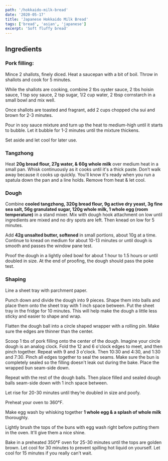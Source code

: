 ```yaml
---
path: '/hokkaido-milk-bread'
date: '2020-05-17'
title: 'Japanese Hokkaido Milk Bread'
tags: ['bread', 'asian', 'japanese']
excerpt: 'Soft fluffy bread'
---
```


## Ingredients

### Pork filling:

Mince 2 shallots, finely diced. Heat a saucepan with a bit of boil. Throw in shallots and cook for 5 minutes.

While the shallots are cooking, combine 2 tbs oyster sauce, 2 tbs hoisin sauce, 1 tsp soy sauce, 2 tsp sugar, 1/2 cup water, 2 tbsp cornstarch in a small bowl and mix well.

Once shallots are toasted and fragrant, add 2 cups chopped cha sui and brown for 2-3 minutes.

Pour in soy sauce mixture and turn up the heat to medium-high until it starts to bubble. Let it bubble for 1-2 minutes until the mixture thickens.

Set aside and let cool for later use.

### Tangzhong

Heat **20g bread flour, 27g water, & 60g whole milk** over medium heat in a small pan. Whisk continuously as it cooks until it's a thick paste. Don’t walk away because it cooks up quickly. You'll know it's ready when you run a spatula down the pan and a line holds. Remove from heat & let cool.

### Dough

Combine **cooled tangzhong, 320g bread flour, 9g active dry yeast, 3g fine sea salt, 56g granulated sugar, 120g whole milk, 1 whole egg (room temperature)** in a stand mixer. Mix with dough hook attachment on low until ingredients are mixed and no dry spots are left. Then knead on low for 5 minutes.

Add **42g unsalted butter, softened** in small portions, about 10g at a time. Continue to knead on medium for about 10-13 minutes or until dough is smooth and passes the window pane test.

Proof the dough in a lightly oiled bowl for about 1 hour to 1.5 hours or until doubled in size. At the end of proofing, the dough should pass the poke test.

### Shaping

Line a sheet tray with parchment paper.

Punch down and divide the dough into 9 pieces. Shape them into balls and place them onto the sheet tray with 1 inch space between. Put the sheet tray in the fridge for 10 minutes. This will help make the dough a little less sticky and easier to shape and wrap.

Flatten the dough ball into a circle shaped wrapper with a rolling pin. Make sure the edges are thinner than the center.

Scoop 1 tbs of pork filling onto the center of the dough. Imagine your circle dough is an analog clock. Fold the 12 and 6 o'clock edges to meet, and then pinch together. Repeat with 9 and 3 o'clock. Then 10:30 and 4:30, and 1:30 and 7:30. Pinch all edges together to seal the seams. Make sure the bun is completely sealed so the filling doesn't leak out during the bake. Place the wrapped bun seam-side down.

Repeat with the rest of the dough balls. Then place filled and sealed dough balls seam-side down with 1 inch space between.

Let rise for 20-30 minutes until they’re doubled in size and poofy.

Preheat your oven to 360°F.

Make egg wash by whisking together **1 whole egg & a splash of whole milk** thoroughly.

Lightly brush the tops of the buns with egg wash right before putting them in the oven. It'll give them a nice shine.

Bake in a preheated 350°F oven for 25-30 minutes until the tops are golden brown. Let cool for 30 minutes to prevent spilling hot liquid on yourself. Let cool for 15 minutes if you really can't wait.
